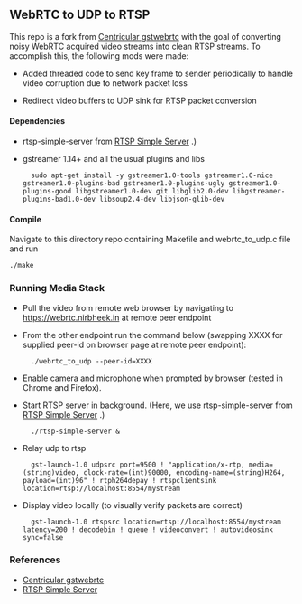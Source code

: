 ## WebRTC to UDP to RTSP

This repo is a fork from [Centricular
gstwebrtc](https://github.com/centricular/gstwebrtc-demos) with the
goal of converting noisy WebRTC acquired video streams into clean RTSP
streams.  To accomplish this, the following mods were made:

* Added threaded code to send key frame to sender periodically to
  handle video corruption due to network packet loss

* Redirect video buffers to UDP sink for RTSP packet conversion

#### Dependencies

* rtsp-simple-server from [RTSP Simple Server](https://github.com/aler9/rtsp-simple-server) .)

* gstreamer 1.14+ and all the usual plugins and libs

		sudo apt-get install -y gstreamer1.0-tools gstreamer1.0-nice gstreamer1.0-plugins-bad gstreamer1.0-plugins-ugly gstreamer1.0-plugins-good libgstreamer1.0-dev git libglib2.0-dev libgstreamer-plugins-bad1.0-dev libsoup2.4-dev libjson-glib-dev

#### Compile

Navigate to this directory repo containing Makefile and webrtc_to_udp.c file and run

	./make

### Running Media Stack

* Pull the video from remote web browser by navigating to https://webrtc.nirbheek.in 
at remote peer endpoint

* From the other endpoint run the command below (swapping XXXX for
  supplied peer-id on browser page at remote peer endpoint):

		./webrtc_to_udp --peer-id=XXXX
		
* Enable camera and microphone when prompted by browser (tested in Chrome and Firefox).
	
* Start RTSP server in background.  (Here, we use rtsp-simple-server from [RTSP Simple Server](https://github.com/aler9/rtsp-simple-server) .)

		./rtsp-simple-server &
	
* Relay udp to rtsp
	
		gst-launch-1.0 udpsrc port=9500 ! "application/x-rtp, media=(string)video, clock-rate=(int)90000, encoding-name=(string)H264, payload=(int)96" ! rtph264depay ! rtspclientsink location=rtsp://localhost:8554/mystream

* Display video locally (to visually verify packets are correct)

		gst-launch-1.0 rtspsrc location=rtsp://localhost:8554/mystream latency=200 ! decodebin ! queue ! videoconvert ! autovideosink sync=false



### References

* [Centricular gstwebrtc](https://github.com/centricular/gstwebrtc-demos)
* [RTSP Simple Server](https://github.com/aler9/rtsp-simple-server) 
